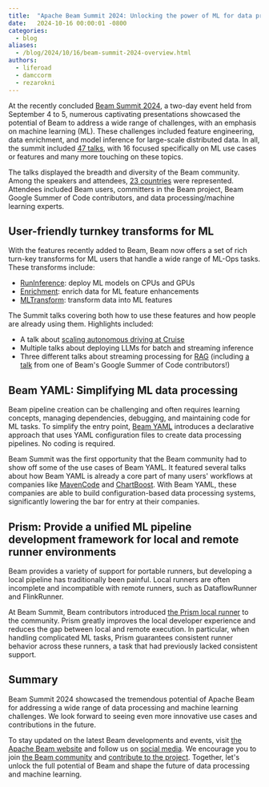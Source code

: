 ```yaml
---
title:  "Apache Beam Summit 2024: Unlocking the power of ML for data processing"
date:   2024-10-16 00:00:01 -0800
categories:
  - blog
aliases:
  - /blog/2024/10/16/beam-summit-2024-overview.html
authors:
  - liferoad
  - damccorm
  - rezarokni
---
```

<!--
Licensed under the Apache License, Version 2.0 (the "License");
you may not use this file except in compliance with the License.
You may obtain a copy of the License at
http://www.apache.org/licenses/LICENSE-2.0
Unless required by applicable law or agreed to in writing, software
distributed under the License is distributed on an "AS IS" BASIS,
WITHOUT WARRANTIES OR CONDITIONS OF ANY KIND, either express or implied.
See the License for the specific language governing permissions and
limitations under the License.
-->

At the recently concluded [Beam Summit 2024](https://beamsummit.org/), a two-day event held from September 4 to 5, numerous captivating presentations showcased the potential of Beam to address a wide range of challenges, with an emphasis on machine learning (ML). These challenges included feature engineering, data enrichment, and model inference for large-scale distributed data. In all, the summit included [47 talks](https://beamsummit.org/sessions/2024/), with 16 focused specifically on ML use cases or features and many more touching on these topics.

The talks displayed the breadth and diversity of the Beam community. Among the speakers and attendees, [23 countries](https://docs.google.com/presentation/d/1IJ1sExHzrzIFF5QXKWlcAuPdp7lKOepRQKl9BnfHxJw/edit#slide=id.g3058d3e2f5f_0_10) were represented. Attendees included Beam users, committers in the Beam project, Beam Google Summer of Code contributors, and data processing/machine learning experts.

## User-friendly turnkey transforms for ML

With the features recently added to Beam, Beam now offers a set of rich turn-key transforms for ML users that handle a wide range of ML-Ops tasks. These transforms include:

* [RunInference](https://beam.apache.org/documentation/ml/overview/#prediction-and-inference): deploy ML models on CPUs and GPUs
* [Enrichment](https://beam.apache.org/documentation/ml/overview/#data-processing): enrich data for ML feature enhancements
* [MLTransform](https://beam.apache.org/documentation/ml/overview/#data-processing): transform data into ML features

The Summit talks covering both how to use these features and how people are already using them. Highlights included:

* A talk about [scaling autonomous driving at Cruise](https://beamsummit.org/slides/2024/ScalingAutonomousDrivingwithApacheBeam.pdf)
* Multiple talks about deploying LLMs for batch and streaming inference
* Three different talks about streaming processing for [RAG](https://cloud.google.com/use-cases/retrieval-augmented-generation) (including [a talk](https://www.youtube.com/watch?v=X_VzKQOcpC4) from one of Beam's Google Summer of Code contributors\!)

## Beam YAML: Simplifying ML data processing

Beam pipeline creation can be challenging and often requires learning concepts, managing dependencies, debugging, and maintaining code for ML tasks. To simplify the entry point, [Beam YAML](https://beam.apache.org/blog/beam-yaml-release/) introduces a declarative approach that uses YAML configuration files to create data processing pipelines. No coding is required.

Beam Summit was the first opportunity that the Beam community had to show off some of the use cases of Beam YAML. It featured several talks about how Beam YAML is already a core part of many users' workflows at companies like [MavenCode](https://beamsummit.org/slides/2024/ALowCodeStructuredApproachtoDeployingApacheBeamMLWorkloadsonKubernetesusingBeamStack.pdf) and [ChartBoost](https://youtu.be/avSXvbScbW0). With Beam YAML, these companies are able to build configuration-based data processing systems, significantly lowering the bar for entry at their companies.

## Prism: Provide a unified ML pipeline development framework for local and remote runner environments

Beam provides a variety of support for portable runners, but developing a local pipeline has traditionally been painful. Local runners are often incomplete and incompatible with remote runners, such as DataflowRunner and FlinkRunner.

At Beam Summit, Beam contributors introduced [the Prism local runner](https://youtu.be/R4iNwLBa3VQ) to the community. Prism greatly improves the local developer experience and reduces the gap between local and remote execution. In particular, when handling complicated ML tasks, Prism guarantees consistent runner behavior across these runners, a task that had previously lacked consistent support.

## Summary

Beam Summit 2024 showcased the tremendous potential of Apache Beam for addressing a wide range of data processing and machine learning challenges. We look forward to seeing even more innovative use cases and contributions in the future.

To stay updated on the latest Beam developments and events, visit [the Apache Beam website](https://beam.apache.org/get-started/) and follow us on [social media](https://www.linkedin.com/company/apache-beam/). We encourage you to join [the Beam community](https://beam.apache.org/community/contact-us/) and [contribute to the project](https://beam.apache.org/contribute/). Together, let's unlock the full potential of Beam and shape the future of data processing and machine learning.